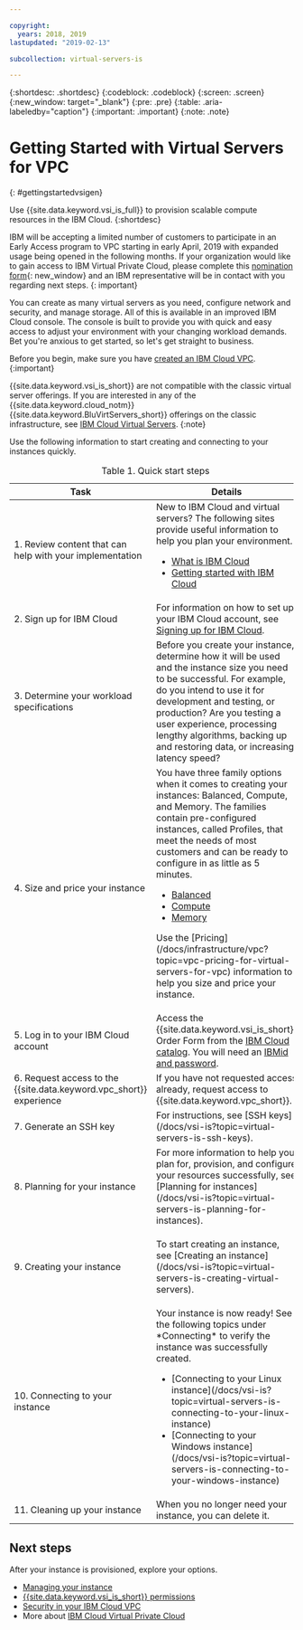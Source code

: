 ```yaml
---

copyright:
  years: 2018, 2019
lastupdated: "2019-02-13"

subcollection: virtual-servers-is

---
```


{:shortdesc: .shortdesc}
{:codeblock: .codeblock}
{:screen: .screen}
{:new_window: target="_blank"}
{:pre: .pre}
{:table: .aria-labeledby="caption"}
{:important: .important}
{:note: .note}

# Getting Started with Virtual Servers for VPC
{: #gettingstartedvsigen}

Use {{site.data.keyword.vsi_is_full}} to provision scalable compute resources in the IBM Cloud.
{:shortdesc}

IBM will be accepting a limited number of customers to participate in an Early Access program to VPC starting in early April, 2019 with expanded usage being opened in the following months. If your organization would like to gain access to IBM Virtual Private Cloud, please complete this [nomination form](https://{DomainName}/vpc){: new_window} and an IBM representative will be in contact with you regarding next steps.
{: important}

You can create as many virtual servers as you need, configure network and security, and manage storage. All of this is available in an improved IBM Cloud console. The console is built to provide you with quick and easy access to adjust your environment with your changing workload demands. Bet you're anxious to get started, so let's get straight to business.

Before you begin, make sure you have [created an IBM Cloud VPC](/docs/infrastructure/vpc?topic=vpc-getting-started-with-ibm-cloud-virtual-private-cloud-infrastructure).
{:important}

{{site.data.keyword.vsi_is_short}} are not compatible with the classic virtual server offerings. If you are interested in any of the  {{site.data.keyword.cloud_notm}} {{site.data.keyword.BluVirtServers_short}} offerings on the classic infrastructure, see [IBM Cloud Virtual Servers](/docs/vsi?topic=virtual-servers-getting-started-tutorial#getting-started-tutorial).
{:note}

<p>Use the following information to start creating and connecting to your instances quickly.
<table>
   <CAPTION>Table 1. Quick start steps</CAPTION>
   <THEAD>
   <TR>
   <th>Task</th>
   <th>Details</th>
   </TR>
   </THEAD>
   <TBODY>
   <tr>
   <td>1. Review content that can help with your implementation</td>
   <td>New to IBM Cloud and virtual servers? The following sites provide useful information to help you plan your environment.
      <ul>
      <li><a href="https://ibm.com/cloud-computing/">What is IBM Cloud</a></li>
      <li><a href="https://ibm.com/cloud/get-started">Getting started with IBM Cloud</a></li>
      <!-- <li><a href="https://www.ibm.com/cloud/virtual-servers">Virtual Servers</a></li> -->
      </ul>
      <!-- (Reviewers: This link will go to VSI for VPC section of marketing page when we have the URL) -->
   </td>
 <tr>
   <td>2. Sign up for IBM Cloud</td>
   <td>For information on how to set up your IBM Cloud account, see <a href="/docs/account?topic=account-signup#signup">Signing up for IBM Cloud</a>.</td>
 <tr>
   <td>3. Determine your workload specifications</td>
   <td>Before you create your instance, determine how it will be used and the instance size you need to be successful. For example, do you intend to use it for development and testing, or production? Are you testing a user experience, processing lengthy algorithms, backing up and restoring data, or increasing latency speed?</td>  
 <tr>
   <td>4. Size and price your instance</td>
   <td>You have three family options when it comes to creating your instances: Balanced, Compute, and Memory. The families contain pre-configured instances, called Profiles, that meet the needs of most customers and can be ready to configure in as little as 5 minutes.  
     <ul>
     <li><a href="/docs/vsi-is?topic=virtual-servers-is-profiles#balanced">Balanced</a></li>
     <li><a href="/docs/vsi-is?topic=virtual-servers-is-profiles#compute">Compute</a></li>
     <li><a href="/docs/vsi-is?topic=virtual-servers-is-profiles#memory">Memory</a></li>
     </ul>
  <p>Use the [Pricing](/docs/infrastructure/vpc?topic=vpc-pricing-for-virtual-servers-for-vpc) information to help you size and price your instance.</p></td>
 <tr>
   <td>5. Log in to your IBM Cloud account</td>
   <td>Access the {{site.data.keyword.vsi_is_short}} Order Form from the <a href="https://console.bluemix.net/catalog/">IBM Cloud catalog</a>. You will need an <a href="/docs/customer-portal?topic=customer-portal-getting-started#getting-started">IBMid and password</a>.
   </td>
 <tr>
   <td>6. Request access to the {{site.data.keyword.vpc_short}} experience</td>
   <td>If you have not requested access already, request access to {{site.data.keyword.vpc_short}}.</td>
<tr>
<td>7. Generate an SSH key</td>
<td> For instructions, see [SSH keys](/docs/vsi-is?topic=virtual-servers-is-ssh-keys).</td>
<tr>
<td>8. Planning for your instance</td>
<td> For more information to help you plan for, provision, and configure your resources successfully, see [Planning for instances](/docs/vsi-is?topic=virtual-servers-is-planning-for-instances).</td>
<tr>
<td>9. Creating your instance</td>
<td>
<p>
To start creating an instance, see [Creating an instance](/docs/vsi-is?topic=virtual-servers-is-creating-virtual-servers).
</td>  
<tr>
<td>10. Connecting to your instance</td>
<td>Your instance is now ready! See the following topics under *Connecting* to verify the instance was successfully created.
   <ul>
   <li>[Connecting to your Linux instance](/docs/vsi-is?topic=virtual-servers-is-connecting-to-your-linux-instance)</li>
   <li>[Connecting to your Windows instance](/docs/vsi-is?topic=virtual-servers-is-connecting-to-your-windows-instance)</li>
   </ul>
</td>
</td>
<tr>
<td>11. Cleaning up your instance</td>
<td>When you no longer need your instance, you can delete it. </td>
</tr>
</TBODY>
</table>
</p>

## Next steps
After your instance is provisioned, explore your options.
* [Managing your instance](/docs/vsi-is?topic=virtual-servers-is-managing-virtual-server-instances)
* [{{site.data.keyword.vsi_is_short}} permissions](/docs/infrastructure/vpc?topic=vpc-planning-virtual-servers-for-vpc-permissions)
* [Security in your IBM Cloud VPC](/docs/infrastructure/vpc-network?topic=vpc-network-security-in-your-ibm-cloud-vpc#security-in-your-ibm-cloud-vpc)
* More about [IBM Cloud Virtual Private Cloud](/docs/infrastructure/vpc?topic=vpc-about-ibm-cloud-virtual-private-cloud-vpc-infrastructure)
